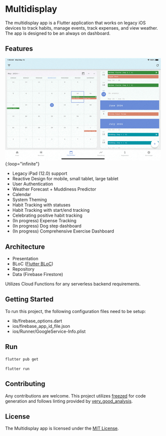 # Multidisplay

The multidisplay app is a Flutter application that works on legacy iOS devices to track habits, manage events, track expenses, and view weather. The app is designed to be an always on dashboard.
 
## Features
![GIF](assets/screenshots/multidisplay.gif){:loop="infinite"}
- Legacy iPad (12.0) support
- Reactive Design for mobile, small tablet, large tablet
- User Authentication
- Weather Forecast + Muddiness Predictor
- Calendar
- System Theming
- Habit Tracking with statuses
- Habit Tracking with start/end tracking 
- Celebrating positive habit tracking 
- (In progress) Expense Tracking
- (In progress) Dog step dashboard
- (In progress) Comprehensive Exercise Dashboard

## Architecture

* Presentation
* BLoC ([Flutter BLoC](https://pub.dev/packages/flutter_bloc))
* Repository
* Data (Firebase Firestore)

Utilizes Cloud Functions for any serverless backend requirements.

## Getting Started

To run this project, the following configuration files need to be setup:
 - lib/firebase_options.dart 
 - ios/firebase_app_id_file.json
 - ios/Runner/GoogleService-Info.plist

## Run
`flutter pub get`

`flutter run`

## Contributing
Any contributions are welcome. This project utilizes [freezed](https://pub.dev/packages/freezed) for code generation and follows linting provided by [very_good_analysis](https://pub.dev/packages/very_good_analysis).


## License
The Multidisplay app is licensed under the [MIT License]().